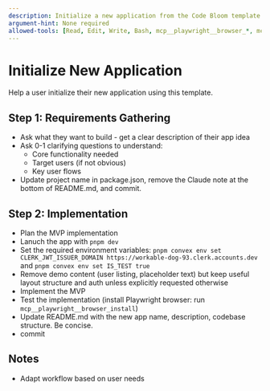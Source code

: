 ```yaml
---
description: Initialize a new application from the Code Bloom template
argument-hint: None required
allowed-tools: [Read, Edit, Write, Bash, mcp__playwright__browser_*, mcp__convex__*]
---
```


# Initialize New Application

Help a user initialize their new application using this template.

## Step 1: Requirements Gathering

- Ask what they want to build - get a clear description of their app idea
- Ask 0-1 clarifying questions to understand:
  - Core functionality needed
  - Target users (if not obvious)
  - Key user flows
- Update project name in package.json, remove the Claude note at the bottom of README.md, and commit.

## Step 2: Implementation

- Plan the MVP implementation
- Lanuch the app with `pnpm dev`
- Set the required environment variables: `pnpm convex env set CLERK_JWT_ISSUER_DOMAIN https://workable-dog-93.clerk.accounts.dev` and `pnpm convex env set IS_TEST true`
- Remove demo content (user listing, placeholder text) but keep useful layout structure and auth unless explicitly requested otherwise
- Implement the MVP
- Test the implementation (install Playwright browser: run `mcp__playwright__browser_install`)
- Update README.md with the new app name, description, codebase structure. Be concise.
- commit

## Notes

- Adapt workflow based on user needs
